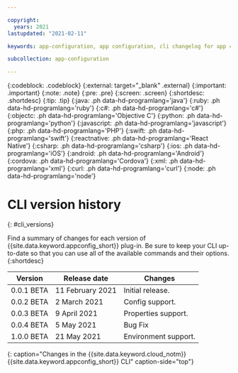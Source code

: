 ```yaml
---

copyright:
  years: 2021
lastupdated: "2021-02-11"

keywords: app-configuration, app configuration, cli changelog for app configuration, cli version for app configuration, changelog for cli in app configuration, cli history for app configuration

subcollection: app-configuration

---
```


{:codeblock: .codeblock}
{:external: target="_blank" .external}
{:important: .important}
{:note: .note}
{:pre: .pre}
{:screen: .screen}
{:shortdesc: .shortdesc}
{:tip: .tip}
{:java: .ph data-hd-programlang='java'}
{:ruby: .ph data-hd-programlang='ruby'}
{:c#: .ph data-hd-programlang='c#'}
{:objectc: .ph data-hd-programlang='Objective C'}
{:python: .ph data-hd-programlang='python'}
{:javascript: .ph data-hd-programlang='javascript'}
{:php: .ph data-hd-programlang='PHP'}
{:swift: .ph data-hd-programlang='swift'}
{:reactnative: .ph data-hd-programlang='React Native'}
{:csharp: .ph data-hd-programlang='csharp'}
{:ios: .ph data-hd-programlang='iOS'}
{:android: .ph data-hd-programlang='Android'}
{:cordova: .ph data-hd-programlang='Cordova'}
{:xml: .ph data-hd-programlang='xml'}
{:curl: .ph data-hd-programlang='curl'}
{:node: .ph data-hd-programlang='node'}

# CLI version history 
{: #cli_versions}

Find a summary of changes for each version of {{site.data.keyword.appconfig_short}} plug-in. Be sure to keep your CLI up-to-date so that you can use all of the available commands and their options.
{:shortdesc}

| Version    | Release date     | Changes                   |
| ---------- | ---------------- | ------------------------- |
| 0.0.1 BETA | 11 February 2021 | Initial release.          |
| 0.0.2 BETA | 2 March 2021     | Config support.           |
| 0.0.3 BETA | 9 April 2021     | Properties support.       |
| 0.0.4 BETA | 5 May 2021       | Bug Fix                   |
| 1.0.0 BETA | 21 May 2021      | Environment support.      |
{: caption="Changes in the {{site.data.keyword.cloud_notm}} {{site.data.keyword.appconfig_short}} CLI" caption-side="top"} 
